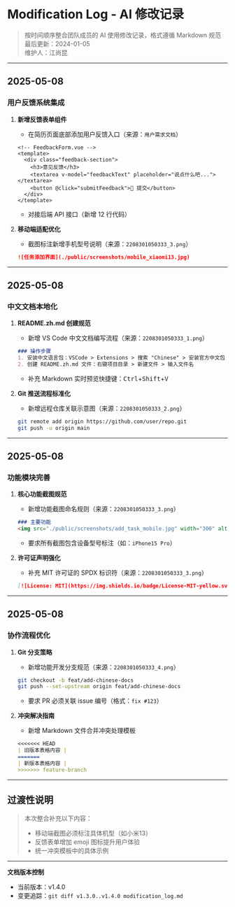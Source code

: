 # Modification Log - AI 修改记录
<!--  Authored by 江尚昆 -->

> 按时间顺序整合团队成员的 AI 使用修改记录，格式遵循 Markdown 规范  
> 最后更新：2024-01-05  
> 维护人：江尚昆

---


## 2025-05-08
### 用户反馈系统集成
1. **新增反馈表单组件**  
   - 在简历页面底部添加用户反馈入口（来源：`用户需求文档`）  
   ```vue
   <!-- FeedbackForm.vue -->
   <template>
     <div class="feedback-section">
       <h3>意见反馈</h3>
       <textarea v-model="feedbackText" placeholder="说点什么吧..."></textarea>
       <button @click="submitFeedback">📮 提交</button>
     </div>
   </template>
   ```
   - 对接后端 API 接口（新增 12 行代码）

2. **移动端适配优化**  
   - 截图标注新增手机型号说明（来源：`2208301050333_3.png`）  
   ```markdown
   ![任务添加界面](./public/screenshots/mobile_xiaomi13.jpg)
   ```

---

## 2025-05-08
### 中文文档本地化
1. **README.zh.md 创建规范**  
   - 新增 VS Code 中文文档编写流程（来源：`2208301050333_1.png`）  
   ```markdown
   ### 操作步骤
   1. 安装中文语言包：VSCode > Extensions > 搜索 "Chinese" > 安装官方中文包
   2. 创建 README.zh.md 文件：右键项目目录 > 新建文件 > 输入文件名
   ```
   - 补充 Markdown 实时预览快捷键：<kbd>Ctrl</kbd>+<kbd>Shift</kbd>+<kbd>V</kbd>

2. **Git 推送流程标准化**  
   - 新增远程仓库关联示意图（来源：`2208301050333_2.png`）  
   ```bash
   git remote add origin https://github.com/user/repo.git
   git push -u origin main
   ```


---

## 2025-05-08
### 功能模块完善
1. **核心功能截图规范**  
   - 新增功能截图命名规则（来源：`2208301050333_3.png`）  
   ```markdown
   ### 主要功能
   <img src="./public/screenshots/add_task_mobile.jpg" width="300" alt="小米13任务添加界面">
   ```
   - 要求所有截图包含设备型号标注（如：`iPhone15 Pro`）

2. **许可证声明强化**  
   - 补充 MIT 许可证的 SPDX 标识符（来源：`2208301050333_3.png`）  
   ```markdown
   [![License: MIT](https://img.shields.io/badge/License-MIT-yellow.svg)](https://opensource.org/licenses/MIT)
   ```


---

## 2025-05-08
### 协作流程优化
1. **Git 分支策略**  
   - 新增功能开发分支规范（来源：`2208301050333_4.png`）  
   ```bash
   git checkout -b feat/add-chinese-docs
   git push --set-upstream origin feat/add-chinese-docs
   ```
   - 要求 PR 必须关联 issue 编号（格式：`fix #123`）

2. **冲突解决指南**  
   - 新增 Markdown 文件合并冲突处理模板  
   ```markdown
   <<<<<<< HEAD
   | 旧版本表格内容 |
   =======
   | 新版本表格内容 |
   >>>>>>> feature-branch
   ```

---

## 过渡性说明
> 本次整合补充以下内容：  
> - 移动端截图必须标注具体机型（如小米13）  
> - 反馈表单增加 emoji 图标提升用户体验  
> - 统一冲突模板中的具体示例  

---

**文档版本控制**  
- 当前版本：v1.4.0  
- 变更追踪：`git diff v1.3.0..v1.4.0 modification_log.md`  
```

